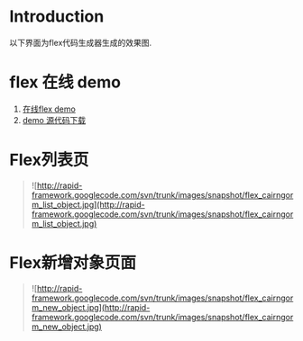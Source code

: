 # Introduction #

以下界面为flex代码生成器生成的效果图.

# flex 在线 demo #

  1. [在线flex demo](http://rapid-flex.appspot.com/)
  1. [demo 源代码下载](http://rapid-demo.googlecode.com/files/flexdemo-1.0.zip)

# Flex列表页 #
> ![http://rapid-framework.googlecode.com/svn/trunk/images/snapshot/flex_cairngorm_list_object.jpg](http://rapid-framework.googlecode.com/svn/trunk/images/snapshot/flex_cairngorm_list_object.jpg)

# Flex新增对象页面 #
> ![http://rapid-framework.googlecode.com/svn/trunk/images/snapshot/flex_cairngorm_new_object.jpg](http://rapid-framework.googlecode.com/svn/trunk/images/snapshot/flex_cairngorm_new_object.jpg)